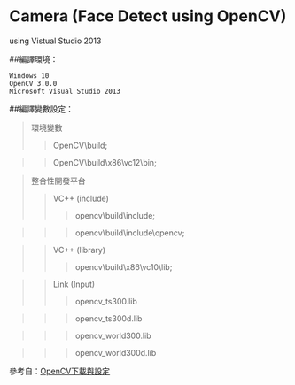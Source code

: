 # Camera (Face Detect using OpenCV)
using Vistual Studio 2013

##編譯環境：
```
Windows 10
OpenCV 3.0.0
Microsoft Visual Studio 2013
```

##編譯變數設定：
>環境變數
>>OpenCV\build;

>>OpenCV\build\x86\vc12\bin;

>整合性開發平台
>>VC++ (include)
>>>opencv\build\include;

>>>opencv\build\include\opencv;

>>VC++ (library)
>>>opencv\build\x86\vc10\lib;

>>Link (Input)
>>>opencv_ts300.lib

>>>opencv_ts300d.lib

>>>opencv_world300.lib

>>>opencv_world300d.lib

參考自：[OpenCV下載與設定](http://monkeycoding.com?p=516)
